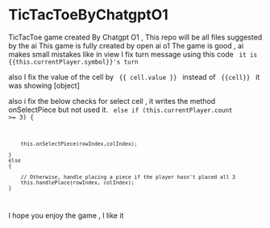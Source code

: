 # TicTacToeByChatgptO1
TicTacToe game created By Chatgpt O1 , This repo will be all files suggested by the ai
This game is fully created by open ai o1
The game is good , ai makes small mistakes like in view I fix turn message using this code
<code>
it is {{this.currentPlayer.symbol}}'s turn
</code>

also I fix the value of the cell by
<code>
{{ cell.value }}
</code>
instead of
<code>
{{cell}}
</code>
it was showing [object]

also
i fix the below checks for select cell , it writes the method onSelectPiece but not used it.
<code>
else if (this.currentPlayer.count >= 3) {
    
        
        this.onSelectPiece(rowIndex,colIndex);
        
    }
    else
    {

        // Otherwise, handle placing a piece if the player hasn't placed all 3
        this.handlePlace(rowIndex, colIndex);
    }
</code>

I hope you enjoy the game , I like it

